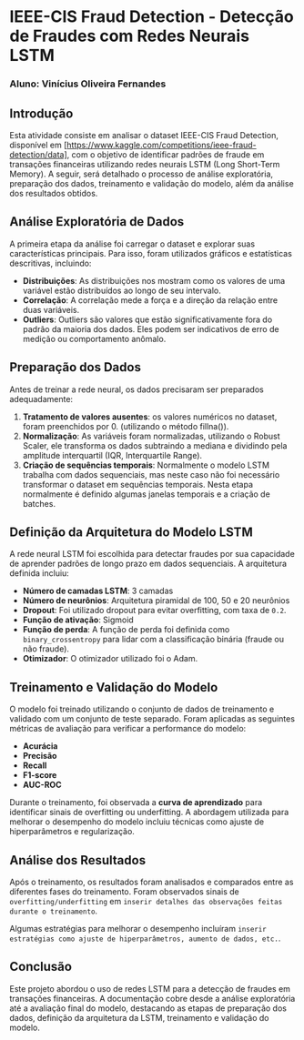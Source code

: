 # IEEE-CIS Fraud Detection - Detecção de Fraudes com Redes Neurais LSTM
### Aluno: Vinícius Oliveira Fernandes

## Introdução

Esta atividade consiste em analisar o dataset IEEE-CIS Fraud Detection, disponível em [https://www.kaggle.com/competitions/ieee-fraud-detection/data], com o objetivo de identificar padrões de fraude em transações financeiras utilizando redes neurais LSTM (Long Short-Term Memory). A seguir, será detalhado o processo de análise exploratória, preparação dos dados, treinamento e validação do modelo, além da análise dos resultados obtidos.

## Análise Exploratória de Dados

A primeira etapa da análise foi carregar o dataset e explorar suas características principais. Para isso, foram utilizados gráficos e estatísticas descritivas, incluindo:

- **Distribuições**: As distribuições nos mostram como os valores de uma variável estão distribuídos ao longo de seu intervalo. 
- **Correlação**: A correlação mede a força e a direção da relação entre duas variáveis.
- **Outliers**: Outliers são valores que estão significativamente fora do padrão da maioria dos dados. Eles podem ser indicativos de erro de medição ou comportamento anômalo.

## Preparação dos Dados

Antes de treinar a rede neural, os dados precisaram ser preparados adequadamente:

1. **Tratamento de valores ausentes**: os valores numéricos no dataset, foram preenchidos por 0. (utilizando o método fillna()).
2. **Normalização**: As variáveis foram normalizadas, utilizando o Robust Scaler, ele transforma os dados subtraindo a mediana e dividindo pela amplitude interquartil (IQR, Interquartile Range).
3. **Criação de sequências temporais**: Normalmente o modelo LSTM trabalha com dados sequenciais, mas neste caso não foi necessário transformar o dataset em sequências temporais. Nesta etapa normalmente é definido algumas janelas temporais e a criação de batches.


## Definição da Arquitetura do Modelo LSTM

A rede neural LSTM foi escolhida para detectar fraudes por sua capacidade de aprender padrões de longo prazo em dados sequenciais. A arquitetura definida incluiu:

- **Número de camadas LSTM**: 3 camadas
- **Número de neurônios**: Arquitetura piramidal de 100, 50 e 20 neurônios
- **Dropout**: Foi utilizado dropout para evitar overfitting, com taxa de `0.2`.
- **Função de ativação**: Sigmoid
- **Função de perda**: A função de perda foi definida como `binary_crossentropy` para lidar com a classificação binária (fraude ou não fraude).
- **Otimizador**: O otimizador utilizado foi o Adam.


## Treinamento e Validação do Modelo

O modelo foi treinado utilizando o conjunto de dados de treinamento e validado com um conjunto de teste separado. Foram aplicadas as seguintes métricas de avaliação para verificar a performance do modelo:

- **Acurácia**
- **Precisão**
- **Recall**
- **F1-score**
- **AUC-ROC**

Durante o treinamento, foi observada a **curva de aprendizado** para identificar sinais de overfitting ou underfitting. A abordagem utilizada para melhorar o desempenho do modelo incluiu técnicas como ajuste de hiperparâmetros e regularização.

## Análise dos Resultados

Após o treinamento, os resultados foram analisados e comparados entre as diferentes fases do treinamento. Foram observados sinais de `overfitting/underfitting` em `inserir detalhes das observações feitas durante o treinamento`. 

Algumas estratégias para melhorar o desempenho incluíram `inserir estratégias como ajuste de hiperparâmetros, aumento de dados, etc.`.

## Conclusão

Este projeto abordou o uso de redes LSTM para a detecção de fraudes em transações financeiras. A documentação cobre desde a análise exploratória até a avaliação final do modelo, destacando as etapas de preparação dos dados, definição da arquitetura da LSTM, treinamento e validação do modelo. 
